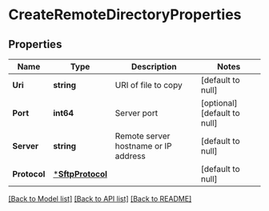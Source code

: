 # CreateRemoteDirectoryProperties

## Properties
Name | Type | Description | Notes
------------ | ------------- | ------------- | -------------
**Uri** | **string** | URI of file to copy | [default to null]
**Port** | **int64** | Server port | [optional] [default to null]
**Server** | **string** | Remote server hostname or IP address | [default to null]
**Protocol** | [***SftpProtocol**](SftpProtocol.md) |  | [default to null]

[[Back to Model list]](../README.md#documentation-for-models) [[Back to API list]](../README.md#documentation-for-api-endpoints) [[Back to README]](../README.md)


